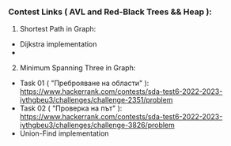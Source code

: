 ### Contest Links ( AVL and Red-Black Trees && Heap ):

1. Shortest Path in Graph:
- Dijkstra implementation
- 
2. Minimum Spanning Three in Graph:
- Task 01 ( "Преброяване на области" ): https://www.hackerrank.com/contests/sda-test6-2022-2023-iythgbeu3/challenges/challenge-2351/problem
- Task 02 ( "Проверка на път" ): https://www.hackerrank.com/contests/sda-test6-2022-2023-iythgbeu3/challenges/challenge-3826/problem
- Union-Find implementation
